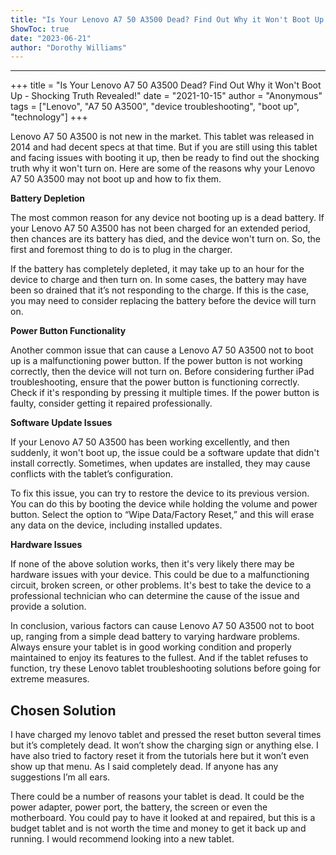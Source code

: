 ```yaml
---
title: "Is Your Lenovo A7 50 A3500 Dead? Find Out Why it Won't Boot Up - Shocking Truth Revealed!"
ShowToc: true 
date: "2023-06-21"
author: "Dorothy Williams"
---
```

*****
+++
title = "Is Your Lenovo A7 50 A3500 Dead? Find Out Why it Won't Boot Up - Shocking Truth Revealed!"
date = "2021-10-15"
author = "Anonymous"
tags = ["Lenovo", "A7 50 A3500", "device troubleshooting", "boot up", "technology"]
+++

Lenovo A7 50 A3500 is not new in the market. This tablet was released in 2014 and had decent specs at that time. But if you are still using this tablet and facing issues with booting it up, then be ready to find out the shocking truth why it won't turn on. Here are some of the reasons why your Lenovo A7 50 A3500 may not boot up and how to fix them.

**Battery Depletion**

The most common reason for any device not booting up is a dead battery. If your Lenovo A7 50 A3500 has not been charged for an extended period, then chances are its battery has died, and the device won't turn on. So, the first and foremost thing to do is to plug in the charger.

If the battery has completely depleted, it may take up to an hour for the device to charge and then turn on. In some cases, the battery may have been so drained that it’s not responding to the charge. If this is the case, you may need to consider replacing the battery before the device will turn on.

**Power Button Functionality**

Another common issue that can cause a Lenovo A7 50 A3500 not to boot up is a malfunctioning power button. If the power button is not working correctly, then the device will not turn on. Before considering further iPad troubleshooting, ensure that the power button is functioning correctly. Check if it's responding by pressing it multiple times. If the power button is faulty, consider getting it repaired professionally.

**Software Update Issues**

If your Lenovo A7 50 A3500 has been working excellently, and then suddenly, it won't boot up, the issue could be a software update that didn't install correctly. Sometimes, when updates are installed, they may cause conflicts with the tablet’s configuration.

To fix this issue, you can try to restore the device to its previous version. You can do this by booting the device while holding the volume and power button. Select the option to “Wipe Data/Factory Reset,” and this will erase any data on the device, including installed updates.

**Hardware Issues**

If none of the above solution works, then it's very likely there may be hardware issues with your device. This could be due to a malfunctioning circuit, broken screen, or other problems. It's best to take the device to a professional technician who can determine the cause of the issue and provide a solution.

In conclusion, various factors can cause Lenovo A7 50 A3500 not to boot up, ranging from a simple dead battery to varying hardware problems. Always ensure your tablet is in good working condition and properly maintained to enjoy its features to the fullest. And if the tablet refuses to function, try these Lenovo tablet troubleshooting solutions before going for extreme measures.


## Chosen Solution
 I have charged my lenovo tablet and pressed the reset button several times but it’s completely dead. It won’t show the charging sign or anything else. I have also tried to factory reset it from the tutorials here but it won’t even show up that menu. As I said completely dead. If anyone has any suggestions I’m all ears.

 There could be a number of reasons your tablet is dead. It could be the power adapter, power port, the battery, the screen or even the motherboard. You could pay to have it looked at and repaired, but this is a budget tablet and is not worth the time and money to get it back up and running. I would recommend looking into a new tablet.




